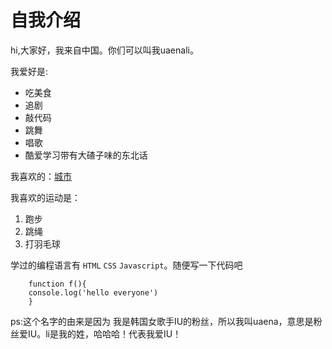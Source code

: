 # 自我介绍
hi,大家好，我来自中国。你们可以叫我uaenali。

我爱好是:

* 吃美食
* 追剧
* 敲代码
* 跳舞
* 唱歌
* 酷爱学习带有大碴子味的东北话

我喜欢的：[城市](https://baike.baidu.com/item/%E5%93%88%E5%B0%94%E6%BB%A8/177863)

我喜欢的运动是：

1. 跑步
2. 跳绳
3. 打羽毛球


学过的编程语言有 `HTML` `CSS` `Javascript`。随便写一下代码吧

```
    function f(){
    console.log('hello everyone')
    }
```


ps:这个名字的由来是因为 我是韩国女歌手IU的粉丝，所以我叫uaena，意思是粉丝爱IU。li是我的姓，哈哈哈！代表我爱IU！
